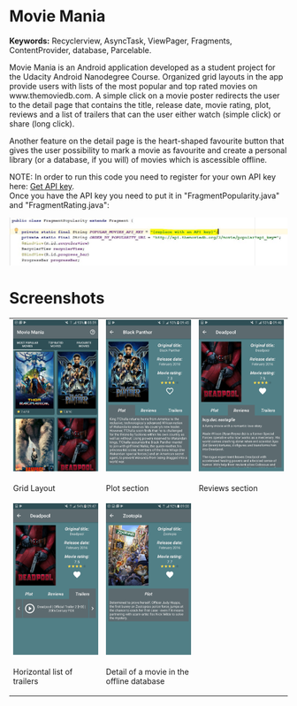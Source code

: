 # Movie Mania
<p><b>Keywords:</b> Recyclerview, AsyncTask, ViewPager, Fragments, ContentProvider, database, Parcelable.</p>
<p>Movie Mania is an Android application developed as a student project for the Udacity Android Nanodegree Course. Organized grid layouts in the app provide users with lists of the most popular and top rated movies on www.themoviedb.com. A simple click on a movie poster redirects the user to the detail page that contains the title, release date, movie rating, plot, reviews and a list of trailers that can the user either watch (simple click) or share (long click).</p>
<p>Another feature on the detail page is the heart-shaped favourite button that gives the user possibility to mark a movie as favourite and create a personal library (or a database, if you will) of movies which is ascessible offline.</p>
<p>NOTE: In order to run this code you need to register for your own API key here: <a href="https://www.themoviedb.org/account/signup" target="_blank">Get API key</a>.<br>Once you have the API key you need to put it in "FragmentPopularity.java" and "FragmentRating.java":</p>
<img src="https://raw.githubusercontent.com/HoumrJay/Movie-Mania/master/PopMovies%20screenshots/api_key_screenshot.JPG">

<h1>Screenshots</h1>
<table style="font-size:14px;">
<tbody>
<tr>
<td width="33%">
  <img src="https://raw.githubusercontent.com/HoumrJay/Movie-Mania/master/PopMovies%20screenshots/grid_layout.png"></td>
<td width="33%">
  <img src="https://raw.githubusercontent.com/HoumrJay/Movie-Mania/master/PopMovies%20screenshots/detail1.png"></td>  
  <td width="33%">
    <img src="https://raw.githubusercontent.com/HoumrJay/Movie-Mania/master/PopMovies%20screenshots/detail2.png"></td>
</tr>
  <tr>
  <td width="33%"><p>Grid Layout</p></td>
    <td width="33%"><p>Plot section</p></td>
      <td width="33%"><p>Reviews section</p></td>
  </tr>
<tr>
<td width="33%">
    <img src="https://raw.githubusercontent.com/HoumrJay/Movie-Mania/master/PopMovies%20screenshots/detail3.png"></td>
  <td width="33%">
    <img src="https://raw.githubusercontent.com/HoumrJay/Movie-Mania/master/PopMovies%20screenshots/offline_detail.png"></td>
</tr>
  <tr>
  <td width="33%"><p>Horizontal list of trailers</p></td>
    <td width="33%"><p>Detail of a movie in the offline database</p></td>
  </tr>
</tbody>
</table>
